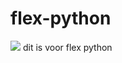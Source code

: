 # flex-python
![](https://imgs.search.brave.com/t7phXa0kQ9DX3ud6zpRZny3HYSMufrqrd8bvvBnxTJQ/rs:fit:318:225:1/g:ce/aHR0cHM6Ly90c2Uz/Lm1tLmJpbmcubmV0/L3RoP2lkPU9JUC43/QkRFSm1mQlNIZVdk/Qy1CZFF1bGNRSGFM/QyZwaWQ9QXBp)
dit is voor flex python
